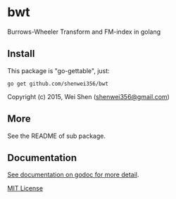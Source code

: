 bwt
========

Burrows-Wheeler Transform and FM-index in golang

Install
-------
This package is "go-gettable", just:

    go get github.com/shenwei356/bwt

Copyright (c) 2015, Wei Shen (shenwei356@gmail.com)

More
----
See the README of sub package.

Documentation
-------------

[See documentation on godoc for more detail](https://godoc.org/github.com/shenwei356/bwt).

[MIT License](https://github.com/shenwei356/bwt/blob/master/LICENSE)
